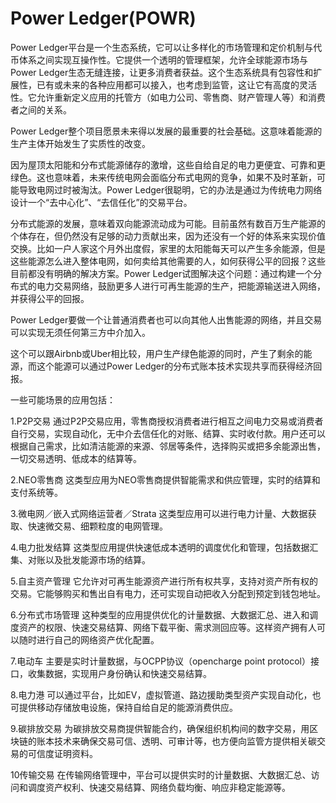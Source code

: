 # Power Ledger(POWR)

Power Ledger平台是一个生态系统，它可以让多样化的市场管理和定价机制与代币体系之间实现互操作性。它提供一个透明的管理框架，允许全球能源市场与Power Ledger生态无缝连接，让更多消费者获益。这个生态系统具有包容性和扩展性，已有或未来的各种应用都可以接入，也考虑到监管，这让它有高度的灵活性。它允许重新定义应用的托管方（如电力公司、零售商、财产管理人等）和消费者之间的关系。

Power Ledger整个项目愿景未来得以发展的最重要的社会基础。这意味着能源的生产主体开始发生了实质性的改变。

因为屋顶太阳能和分布式能源储存的激增，这些自给自足的电力更便宜、可靠和更绿色。这也意味着，未来传统电网会面临分布式电网的竞争，如果不及时革新，可能导致电网过时被淘汰。Power Ledger很聪明，它的办法是通过为传统电力网络设计一个“去中心化”、“去信任化”的交易平台。

分布式能源的发展，意味着双向能源流动成为可能。目前虽然有数百万生产能源的个体存在，但仍然没有足够的动力贡献出来，因为还没有一个好的体系来实现价值交换。比如一户人家这个月外出度假，家里的太阳能每天可以产生多余能源，但是这些能源怎么进入整体电网，如何卖给其他需要的人，如何获得公平的回报？这些目前都没有明确的解决方案。Power Ledger试图解决这个问题：通过构建一个分布式的电力交易网络，鼓励更多人进行可再生能源的生产，把能源输送进入网络，并获得公平的回报。

Power Ledger要做一个让普通消费者也可以向其他人出售能源的网络，并且交易可以实现无须任何第三方中介加入。

这个可以跟Airbnb或Uber相比较，用户生产绿色能源的同时，产生了剩余的能源，而这个能源可以通过Power Ledger的分布式账本技术实现共享而获得经济回报。

一些可能场景的应用包括：

1.P2P交易
通过P2P交易应用，零售商授权消费者进行相互之间电力交易或消费者自行交易，实现自动化，无中介去信任化的对账、结算、实时收付款。用户还可以根据自己需求，比如清洁能源的来源、邻居等条件，选择购买或把多余能源出售，一切交易透明、低成本的结算等。

2.NEO零售商
这类型应用为NEO零售商提供智能需求和供应管理，实时的结算和支付系统等。

3.微电网／嵌入式网络运营者／Strata
这类型应用可以进行电力计量、大数据获取、快速微交易、细颗粒度的电网管理。

4.电力批发结算
这类型应用提供快速低成本透明的调度优化和管理，包括数据汇集、对账以及批发能源市场的结算。

5.自主资产管理
它允许对可再生能源资产进行所有权共享，支持对资产所有权的交易。它能够购买和售出自有电力，还可实现自动把收入分配到预定到钱包地址。

6.分布式市场管理
这种类型的应用提供优化的计量数据、大数据汇总、进入和调度资产的权限、快速交易结算、网络下载平衡、需求测回应等。这样资产拥有人可以随时进行自己的网络资产优化配置。

7.电动车
主要是实时计量数据，与OCPP协议（opencharge point protocol）接口，收集数据，实现用户身份确认和快速交易结算。

8.电力港
可以通过平台，比如EV，虚拟管道、路边援助类型资产实现自动化，也可提供移动存储放电设施，保持自给自足的能源消费供应。

9.碳排放交易
为碳排放交易商提供智能合约，确保组织机构间的数字交易，用区块链的账本技术来确保交易可信、透明、可审计等，也方便向监管方提供相关碳交易的可信度证明资料。

10传输交易
在传输网络管理中，平台可以提供实时的计量数据、大数据汇总、访问和调度资产权利、快速交易结算、网络负载均衡、响应非稳定能源等。
